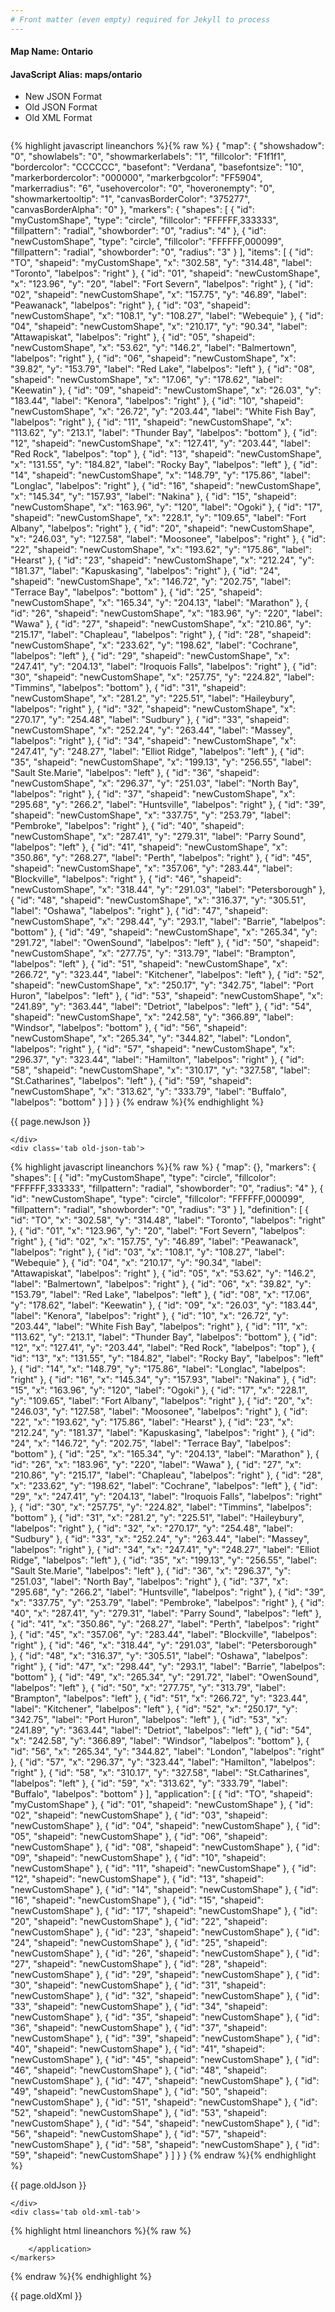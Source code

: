 ```yaml
---
# Front matter (even empty) required for Jekyll to process
---
```


#### Map Name: Ontario

#### JavaScript Alias: maps/ontario


<ul class='code-tabs'>
    <li class='active'>
        <a data-toggle='new-json'>New JSON Format</a>
    </li>
    <li>
        <a data-toggle='old-json'>Old JSON Format</a>
    </li>
    <li>
        <a data-toggle='old-xml'>Old XML Format</a>
    </li>
</ul>
<div class='tab-content'>
    <pre class='plain-code'></pre>
    <div class='tab new-json-tab active'>
{% highlight javascript lineanchors %}{% raw %}
{
    "map": {
        "showshadow": "0",
        "showlabels": "0",
        "showmarkerlabels": "1",
        "fillcolor": "F1f1f1",
        "bordercolor": "CCCCCC",
        "basefont": "Verdana",
        "basefontsize": "10",
        "markerbordercolor": "000000",
        "markerbgcolor": "FF5904",
        "markerradius": "6",
        "usehovercolor": "0",
        "hoveronempty": "0",
        "showmarkertooltip": "1",
        "canvasBorderColor": "375277",
        "canvasBorderAlpha": "0"
    },
    "markers": {
        "shapes": [
            {
                "id": "myCustomShape",
                "type": "circle",
                "fillcolor": "FFFFFF,333333",
                "fillpattern": "radial",
                "showborder": "0",
                "radius": "4"
            },
            {
                "id": "newCustomShape",
                "type": "circle",
                "fillcolor": "FFFFFF,000099",
                "fillpattern": "radial",
                "showborder": "0",
                "radius": "3"
            }
        ],
        "items": [
            {
                "id": "TO",
                "shapeid": "myCustomShape",
                "x": "302.58",
                "y": "314.48",
                "label": "Toronto",
                "labelpos": "right"
            },
            {
                "id": "01",
                "shapeid": "newCustomShape",
                "x": "123.96",
                "y": "20",
                "label": "Fort Severn",
                "labelpos": "right"
            },
            {
                "id": "02",
                "shapeid": "newCustomShape",
                "x": "157.75",
                "y": "46.89",
                "label": "Peawanack",
                "labelpos": "right"
            },
            {
                "id": "03",
                "shapeid": "newCustomShape",
                "x": "108.1",
                "y": "108.27",
                "label": "Webequie"
            },
            {
                "id": "04",
                "shapeid": "newCustomShape",
                "x": "210.17",
                "y": "90.34",
                "label": "Attawapiskat",
                "labelpos": "right"
            },
            {
                "id": "05",
                "shapeid": "newCustomShape",
                "x": "53.62",
                "y": "146.2",
                "label": "Balmertown",
                "labelpos": "right"
            },
            {
                "id": "06",
                "shapeid": "newCustomShape",
                "x": "39.82",
                "y": "153.79",
                "label": "Red Lake",
                "labelpos": "left"
            },
            {
                "id": "08",
                "shapeid": "newCustomShape",
                "x": "17.06",
                "y": "178.62",
                "label": "Keewatin"
            },
            {
                "id": "09",
                "shapeid": "newCustomShape",
                "x": "26.03",
                "y": "183.44",
                "label": "Kenora",
                "labelpos": "right"
            },
            {
                "id": "10",
                "shapeid": "newCustomShape",
                "x": "26.72",
                "y": "203.44",
                "label": "White Fish Bay",
                "labelpos": "right"
            },
            {
                "id": "11",
                "shapeid": "newCustomShape",
                "x": "113.62",
                "y": "213.1",
                "label": "Thunder Bay",
                "labelpos": "bottom"
            },
            {
                "id": "12",
                "shapeid": "newCustomShape",
                "x": "127.41",
                "y": "203.44",
                "label": "Red Rock",
                "labelpos": "top"
            },
            {
                "id": "13",
                "shapeid": "newCustomShape",
                "x": "131.55",
                "y": "184.82",
                "label": "Rocky Bay",
                "labelpos": "left"
            },
            {
                "id": "14",
                "shapeid": "newCustomShape",
                "x": "148.79",
                "y": "175.86",
                "label": "Longlac",
                "labelpos": "right"
            },
            {
                "id": "16",
                "shapeid": "newCustomShape",
                "x": "145.34",
                "y": "157.93",
                "label": "Nakina"
            },
            {
                "id": "15",
                "shapeid": "newCustomShape",
                "x": "163.96",
                "y": "120",
                "label": "Ogoki"
            },
            {
                "id": "17",
                "shapeid": "newCustomShape",
                "x": "228.1",
                "y": "109.65",
                "label": "Fort Albany",
                "labelpos": "right"
            },
            {
                "id": "20",
                "shapeid": "newCustomShape",
                "x": "246.03",
                "y": "127.58",
                "label": "Moosonee",
                "labelpos": "right"
            },
            {
                "id": "22",
                "shapeid": "newCustomShape",
                "x": "193.62",
                "y": "175.86",
                "label": "Hearst"
            },
            {
                "id": "23",
                "shapeid": "newCustomShape",
                "x": "212.24",
                "y": "181.37",
                "label": "Kapuskasing",
                "labelpos": "right"
            },
            {
                "id": "24",
                "shapeid": "newCustomShape",
                "x": "146.72",
                "y": "202.75",
                "label": "Terrace Bay",
                "labelpos": "bottom"
            },
            {
                "id": "25",
                "shapeid": "newCustomShape",
                "x": "165.34",
                "y": "204.13",
                "label": "Marathon"
            },
            {
                "id": "26",
                "shapeid": "newCustomShape",
                "x": "183.96",
                "y": "220",
                "label": "Wawa"
            },
            {
                "id": "27",
                "shapeid": "newCustomShape",
                "x": "210.86",
                "y": "215.17",
                "label": "Chapleau",
                "labelpos": "right"
            },
            {
                "id": "28",
                "shapeid": "newCustomShape",
                "x": "233.62",
                "y": "198.62",
                "label": "Cochrane",
                "labelpos": "left"
            },
            {
                "id": "29",
                "shapeid": "newCustomShape",
                "x": "247.41",
                "y": "204.13",
                "label": "Iroquois Falls",
                "labelpos": "right"
            },
            {
                "id": "30",
                "shapeid": "newCustomShape",
                "x": "257.75",
                "y": "224.82",
                "label": "Timmins",
                "labelpos": "bottom"
            },
            {
                "id": "31",
                "shapeid": "newCustomShape",
                "x": "281.2",
                "y": "225.51",
                "label": "Haileybury",
                "labelpos": "right"
            },
            {
                "id": "32",
                "shapeid": "newCustomShape",
                "x": "270.17",
                "y": "254.48",
                "label": "Sudbury"
            },
            {
                "id": "33",
                "shapeid": "newCustomShape",
                "x": "252.24",
                "y": "263.44",
                "label": "Massey",
                "labelpos": "right"
            },
            {
                "id": "34",
                "shapeid": "newCustomShape",
                "x": "247.41",
                "y": "248.27",
                "label": "Elliot Ridge",
                "labelpos": "left"
            },
            {
                "id": "35",
                "shapeid": "newCustomShape",
                "x": "199.13",
                "y": "256.55",
                "label": "Sault Ste.Marie",
                "labelpos": "left"
            },
            {
                "id": "36",
                "shapeid": "newCustomShape",
                "x": "296.37",
                "y": "251.03",
                "label": "North Bay",
                "labelpos": "right"
            },
            {
                "id": "37",
                "shapeid": "newCustomShape",
                "x": "295.68",
                "y": "266.2",
                "label": "Huntsville",
                "labelpos": "right"
            },
            {
                "id": "39",
                "shapeid": "newCustomShape",
                "x": "337.75",
                "y": "253.79",
                "label": "Pembroke",
                "labelpos": "right"
            },
            {
                "id": "40",
                "shapeid": "newCustomShape",
                "x": "287.41",
                "y": "279.31",
                "label": "Parry Sound",
                "labelpos": "left"
            },
            {
                "id": "41",
                "shapeid": "newCustomShape",
                "x": "350.86",
                "y": "268.27",
                "label": "Perth",
                "labelpos": "right"
            },
            {
                "id": "45",
                "shapeid": "newCustomShape",
                "x": "357.06",
                "y": "283.44",
                "label": "Blockville",
                "labelpos": "right"
            },
            {
                "id": "46",
                "shapeid": "newCustomShape",
                "x": "318.44",
                "y": "291.03",
                "label": "Petersborough"
            },
            {
                "id": "48",
                "shapeid": "newCustomShape",
                "x": "316.37",
                "y": "305.51",
                "label": "Oshawa",
                "labelpos": "right"
            },
            {
                "id": "47",
                "shapeid": "newCustomShape",
                "x": "298.44",
                "y": "293.1",
                "label": "Barrie",
                "labelpos": "bottom"
            },
            {
                "id": "49",
                "shapeid": "newCustomShape",
                "x": "265.34",
                "y": "291.72",
                "label": "OwenSound",
                "labelpos": "left"
            },
            {
                "id": "50",
                "shapeid": "newCustomShape",
                "x": "277.75",
                "y": "313.79",
                "label": "Brampton",
                "labelpos": "left"
            },
            {
                "id": "51",
                "shapeid": "newCustomShape",
                "x": "266.72",
                "y": "323.44",
                "label": "Kitchener",
                "labelpos": "left"
            },
            {
                "id": "52",
                "shapeid": "newCustomShape",
                "x": "250.17",
                "y": "342.75",
                "label": "Port Huron",
                "labelpos": "left"
            },
            {
                "id": "53",
                "shapeid": "newCustomShape",
                "x": "241.89",
                "y": "363.44",
                "label": "Detriot",
                "labelpos": "left"
            },
            {
                "id": "54",
                "shapeid": "newCustomShape",
                "x": "242.58",
                "y": "366.89",
                "label": "Windsor",
                "labelpos": "bottom"
            },
            {
                "id": "56",
                "shapeid": "newCustomShape",
                "x": "265.34",
                "y": "344.82",
                "label": "London",
                "labelpos": "right"
            },
            {
                "id": "57",
                "shapeid": "newCustomShape",
                "x": "296.37",
                "y": "323.44",
                "label": "Hamilton",
                "labelpos": "right"
            },
            {
                "id": "58",
                "shapeid": "newCustomShape",
                "x": "310.17",
                "y": "327.58",
                "label": "St.Catharines",
                "labelpos": "left"
            },
            {
                "id": "59",
                "shapeid": "newCustomShape",
                "x": "313.62",
                "y": "333.79",
                "label": "Buffalo",
                "labelpos": "bottom"
            }
        ]
    }
}
{% endraw %}{% endhighlight %}


<p class='text-success'>{{ page.newJson }}</p>

    </div>
    <div class='tab old-json-tab'>
{% highlight javascript lineanchors %}{% raw %}
{
    "map": {},
    "markers": {
        "shapes": [
            {
                "id": "myCustomShape",
                "type": "circle",
                "fillcolor": "FFFFFF,333333",
                "fillpattern": "radial",
                "showborder": "0",
                "radius": "4"
            },
            {
                "id": "newCustomShape",
                "type": "circle",
                "fillcolor": "FFFFFF,000099",
                "fillpattern": "radial",
                "showborder": "0",
                "radius": "3"
            }
        ],
        "definition": [
            {
                "id": "TO",
                "x": "302.58",
                "y": "314.48",
                "label": "Toronto",
                "labelpos": "right"
            },
            {
                "id": "01",
                "x": "123.96",
                "y": "20",
                "label": "Fort Severn",
                "labelpos": "right"
            },
            {
                "id": "02",
                "x": "157.75",
                "y": "46.89",
                "label": "Peawanack",
                "labelpos": "right"
            },
            {
                "id": "03",
                "x": "108.1",
                "y": "108.27",
                "label": "Webequie"
            },
            {
                "id": "04",
                "x": "210.17",
                "y": "90.34",
                "label": "Attawapiskat",
                "labelpos": "right"
            },
            {
                "id": "05",
                "x": "53.62",
                "y": "146.2",
                "label": "Balmertown",
                "labelpos": "right"
            },
            {
                "id": "06",
                "x": "39.82",
                "y": "153.79",
                "label": "Red Lake",
                "labelpos": "left"
            },
            {
                "id": "08",
                "x": "17.06",
                "y": "178.62",
                "label": "Keewatin"
            },
            {
                "id": "09",
                "x": "26.03",
                "y": "183.44",
                "label": "Kenora",
                "labelpos": "right"
            },
            {
                "id": "10",
                "x": "26.72",
                "y": "203.44",
                "label": "White Fish Bay",
                "labelpos": "right"
            },
            {
                "id": "11",
                "x": "113.62",
                "y": "213.1",
                "label": "Thunder Bay",
                "labelpos": "bottom"
            },
            {
                "id": "12",
                "x": "127.41",
                "y": "203.44",
                "label": "Red Rock",
                "labelpos": "top"
            },
            {
                "id": "13",
                "x": "131.55",
                "y": "184.82",
                "label": "Rocky Bay",
                "labelpos": "left"
            },
            {
                "id": "14",
                "x": "148.79",
                "y": "175.86",
                "label": "Longlac",
                "labelpos": "right"
            },
            {
                "id": "16",
                "x": "145.34",
                "y": "157.93",
                "label": "Nakina"
            },
            {
                "id": "15",
                "x": "163.96",
                "y": "120",
                "label": "Ogoki"
            },
            {
                "id": "17",
                "x": "228.1",
                "y": "109.65",
                "label": "Fort Albany",
                "labelpos": "right"
            },
            {
                "id": "20",
                "x": "246.03",
                "y": "127.58",
                "label": "Moosonee",
                "labelpos": "right"
            },
            {
                "id": "22",
                "x": "193.62",
                "y": "175.86",
                "label": "Hearst"
            },
            {
                "id": "23",
                "x": "212.24",
                "y": "181.37",
                "label": "Kapuskasing",
                "labelpos": "right"
            },
            {
                "id": "24",
                "x": "146.72",
                "y": "202.75",
                "label": "Terrace Bay",
                "labelpos": "bottom"
            },
            {
                "id": "25",
                "x": "165.34",
                "y": "204.13",
                "label": "Marathon"
            },
            {
                "id": "26",
                "x": "183.96",
                "y": "220",
                "label": "Wawa"
            },
            {
                "id": "27",
                "x": "210.86",
                "y": "215.17",
                "label": "Chapleau",
                "labelpos": "right"
            },
            {
                "id": "28",
                "x": "233.62",
                "y": "198.62",
                "label": "Cochrane",
                "labelpos": "left"
            },
            {
                "id": "29",
                "x": "247.41",
                "y": "204.13",
                "label": "Iroquois Falls",
                "labelpos": "right"
            },
            {
                "id": "30",
                "x": "257.75",
                "y": "224.82",
                "label": "Timmins",
                "labelpos": "bottom"
            },
            {
                "id": "31",
                "x": "281.2",
                "y": "225.51",
                "label": "Haileybury",
                "labelpos": "right"
            },
            {
                "id": "32",
                "x": "270.17",
                "y": "254.48",
                "label": "Sudbury"
            },
            {
                "id": "33",
                "x": "252.24",
                "y": "263.44",
                "label": "Massey",
                "labelpos": "right"
            },
            {
                "id": "34",
                "x": "247.41",
                "y": "248.27",
                "label": "Elliot Ridge",
                "labelpos": "left"
            },
            {
                "id": "35",
                "x": "199.13",
                "y": "256.55",
                "label": "Sault Ste.Marie",
                "labelpos": "left"
            },
            {
                "id": "36",
                "x": "296.37",
                "y": "251.03",
                "label": "North Bay",
                "labelpos": "right"
            },
            {
                "id": "37",
                "x": "295.68",
                "y": "266.2",
                "label": "Huntsville",
                "labelpos": "right"
            },
            {
                "id": "39",
                "x": "337.75",
                "y": "253.79",
                "label": "Pembroke",
                "labelpos": "right"
            },
            {
                "id": "40",
                "x": "287.41",
                "y": "279.31",
                "label": "Parry Sound",
                "labelpos": "left"
            },
            {
                "id": "41",
                "x": "350.86",
                "y": "268.27",
                "label": "Perth",
                "labelpos": "right"
            },
            {
                "id": "45",
                "x": "357.06",
                "y": "283.44",
                "label": "Blockville",
                "labelpos": "right"
            },
            {
                "id": "46",
                "x": "318.44",
                "y": "291.03",
                "label": "Petersborough"
            },
            {
                "id": "48",
                "x": "316.37",
                "y": "305.51",
                "label": "Oshawa",
                "labelpos": "right"
            },
            {
                "id": "47",
                "x": "298.44",
                "y": "293.1",
                "label": "Barrie",
                "labelpos": "bottom"
            },
            {
                "id": "49",
                "x": "265.34",
                "y": "291.72",
                "label": "OwenSound",
                "labelpos": "left"
            },
            {
                "id": "50",
                "x": "277.75",
                "y": "313.79",
                "label": "Brampton",
                "labelpos": "left"
            },
            {
                "id": "51",
                "x": "266.72",
                "y": "323.44",
                "label": "Kitchener",
                "labelpos": "left"
            },
            {
                "id": "52",
                "x": "250.17",
                "y": "342.75",
                "label": "Port Huron",
                "labelpos": "left"
            },
            {
                "id": "53",
                "x": "241.89",
                "y": "363.44",
                "label": "Detriot",
                "labelpos": "left"
            },
            {
                "id": "54",
                "x": "242.58",
                "y": "366.89",
                "label": "Windsor",
                "labelpos": "bottom"
            },
            {
                "id": "56",
                "x": "265.34",
                "y": "344.82",
                "label": "London",
                "labelpos": "right"
            },
            {
                "id": "57",
                "x": "296.37",
                "y": "323.44",
                "label": "Hamilton",
                "labelpos": "right"
            },
            {
                "id": "58",
                "x": "310.17",
                "y": "327.58",
                "label": "St.Catharines",
                "labelpos": "left"
            },
            {
                "id": "59",
                "x": "313.62",
                "y": "333.79",
                "label": "Buffalo",
                "labelpos": "bottom"
            }
        ],
        "application": [
            {
                "id": "TO",
                "shapeid": "myCustomShape"
            },
            {
                "id": "01",
                "shapeid": "newCustomShape"
            },
            {
                "id": "02",
                "shapeid": "newCustomShape"
            },
            {
                "id": "03",
                "shapeid": "newCustomShape"
            },
            {
                "id": "04",
                "shapeid": "newCustomShape"
            },
            {
                "id": "05",
                "shapeid": "newCustomShape"
            },
            {
                "id": "06",
                "shapeid": "newCustomShape"
            },
            {
                "id": "08",
                "shapeid": "newCustomShape"
            },
            {
                "id": "09",
                "shapeid": "newCustomShape"
            },
            {
                "id": "10",
                "shapeid": "newCustomShape"
            },
            {
                "id": "11",
                "shapeid": "newCustomShape"
            },
            {
                "id": "12",
                "shapeid": "newCustomShape"
            },
            {
                "id": "13",
                "shapeid": "newCustomShape"
            },
            {
                "id": "14",
                "shapeid": "newCustomShape"
            },
            {
                "id": "16",
                "shapeid": "newCustomShape"
            },
            {
                "id": "15",
                "shapeid": "newCustomShape"
            },
            {
                "id": "17",
                "shapeid": "newCustomShape"
            },
            {
                "id": "20",
                "shapeid": "newCustomShape"
            },
            {
                "id": "22",
                "shapeid": "newCustomShape"
            },
            {
                "id": "23",
                "shapeid": "newCustomShape"
            },
            {
                "id": "24",
                "shapeid": "newCustomShape"
            },
            {
                "id": "25",
                "shapeid": "newCustomShape"
            },
            {
                "id": "26",
                "shapeid": "newCustomShape"
            },
            {
                "id": "27",
                "shapeid": "newCustomShape"
            },
            {
                "id": "28",
                "shapeid": "newCustomShape"
            },
            {
                "id": "29",
                "shapeid": "newCustomShape"
            },
            {
                "id": "30",
                "shapeid": "newCustomShape"
            },
            {
                "id": "31",
                "shapeid": "newCustomShape"
            },
            {
                "id": "32",
                "shapeid": "newCustomShape"
            },
            {
                "id": "33",
                "shapeid": "newCustomShape"
            },
            {
                "id": "34",
                "shapeid": "newCustomShape"
            },
            {
                "id": "35",
                "shapeid": "newCustomShape"
            },
            {
                "id": "36",
                "shapeid": "newCustomShape"
            },
            {
                "id": "37",
                "shapeid": "newCustomShape"
            },
            {
                "id": "39",
                "shapeid": "newCustomShape"
            },
            {
                "id": "40",
                "shapeid": "newCustomShape"
            },
            {
                "id": "41",
                "shapeid": "newCustomShape"
            },
            {
                "id": "45",
                "shapeid": "newCustomShape"
            },
            {
                "id": "46",
                "shapeid": "newCustomShape"
            },
            {
                "id": "48",
                "shapeid": "newCustomShape"
            },
            {
                "id": "47",
                "shapeid": "newCustomShape"
            },
            {
                "id": "49",
                "shapeid": "newCustomShape"
            },
            {
                "id": "50",
                "shapeid": "newCustomShape"
            },
            {
                "id": "51",
                "shapeid": "newCustomShape"
            },
            {
                "id": "52",
                "shapeid": "newCustomShape"
            },
            {
                "id": "53",
                "shapeid": "newCustomShape"
            },
            {
                "id": "54",
                "shapeid": "newCustomShape"
            },
            {
                "id": "56",
                "shapeid": "newCustomShape"
            },
            {
                "id": "57",
                "shapeid": "newCustomShape"
            },
            {
                "id": "58",
                "shapeid": "newCustomShape"
            },
            {
                "id": "59",
                "shapeid": "newCustomShape"
            }
        ]
    }
}
{% endraw %}{% endhighlight %}


<p class='text-success'>{{ page.oldJson }}</p>

    </div>
    <div class='tab old-xml-tab'>
{% highlight html lineanchors %}{% raw %}
<map>
	<markers>
	   <shapes>
	       <shape id='myCustomShape' type='circle' fillColor='FFFFFF,333333' fillPattern='radial' showBorder='0' radius='4'/>
		   <shape id='newCustomShape' type='circle' fillColor='FFFFFF,000099' fillPattern='radial' showBorder='0' radius='3'/>
		</shapes>
		<definition>
			<marker id='TO' x='302.58' y='314.48' label='Toronto' labelPos='right'  />
			<marker id='01' x='123.96' y='20' label='Fort Severn' labelPos='right'  />
			<marker id='02' x='157.75' y='46.89' label='Peawanack' labelPos='right'  />
			<marker id='03' x='108.1' y='108.27' label='Webequie'  />
			<marker id='04' x='210.17' y='90.34' label='Attawapiskat' labelPos='right'  />
			<marker id='05' x='53.62' y='146.2' label='Balmertown' labelPos='right'  />
			<marker id='06' x='39.82' y='153.79' label='Red Lake' labelPos='left'  />
			<marker id='08' x='17.06' y='178.62' label='Keewatin'  />
			<marker id='09' x='26.03' y='183.44' label='Kenora' labelPos='right'  />
			<marker id='10' x='26.72' y='203.44' label='White Fish Bay' labelPos='right'  />
			<marker id='11' x='113.62' y='213.1' label='Thunder Bay' labelPos='bottom'  />
			<marker id='12' x='127.41' y='203.44' label='Red Rock' labelPos='top'  />
			<marker id='13' x='131.55' y='184.82' label='Rocky Bay' labelPos='left'  />
			<marker id='14' x='148.79' y='175.86' label='Longlac' labelPos='right'  />
			<marker id='16' x='145.34' y='157.93' label='Nakina'  />
			<marker id='15' x='163.96' y='120' label='Ogoki'  />
			<marker id='17' x='228.1' y='109.65' label='Fort Albany' labelPos='right'  />
			<marker id='20' x='246.03' y='127.58' label='Moosonee' labelPos='right'  />
			<marker id='22' x='193.62' y='175.86' label='Hearst'  />
			<marker id='23' x='212.24' y='181.37' label='Kapuskasing' labelPos='right'  />
			<marker id='24' x='146.72' y='202.75' label='Terrace Bay' labelPos='bottom'  />
			<marker id='25' x='165.34' y='204.13' label='Marathon'  />
			<marker id='26' x='183.96' y='220' label='Wawa'  />
			<marker id='27' x='210.86' y='215.17' label='Chapleau' labelPos='right'  />
			<marker id='28' x='233.62' y='198.62' label='Cochrane' labelPos='left'  />
			<marker id='29' x='247.41' y='204.13' label='Iroquois Falls' labelPos='right'  />
			<marker id='30' x='257.75' y='224.82' label='Timmins' labelPos='bottom'  />
			<marker id='31' x='281.2' y='225.51' label='Haileybury' labelPos='right'  />
			<marker id='32' x='270.17' y='254.48' label='Sudbury'  />
			<marker id='33' x='252.24' y='263.44' label='Massey' labelPos='right'  />
			<marker id='34' x='247.41' y='248.27' label='Elliot Ridge' labelPos='left'  />
			<marker id='35' x='199.13' y='256.55' label='Sault Ste.Marie' labelPos='left'  />
			<marker id='36' x='296.37' y='251.03' label='North Bay' labelPos='right'  />
			<marker id='37' x='295.68' y='266.2' label='Huntsville' labelPos='right'  />
			<marker id='39' x='337.75' y='253.79' label='Pembroke' labelPos='right'  />
			<marker id='40' x='287.41' y='279.31' label='Parry Sound' labelPos='left'  />
			<marker id='41' x='350.86' y='268.27' label='Perth' labelPos='right'  />
			<marker id='45' x='357.06' y='283.44' label='Blockville' labelPos='right'  />
			<marker id='46' x='318.44' y='291.03' label='Petersborough'  />
			<marker id='48' x='316.37' y='305.51' label='Oshawa' labelPos='right'  />
			<marker id='47' x='298.44' y='293.1' label='Barrie' labelPos='bottom'  />
			<marker id='49' x='265.34' y='291.72' label='OwenSound' labelPos='left'  />
			<marker id='50' x='277.75' y='313.79' label='Brampton' labelPos='left'  />
			<marker id='51' x='266.72' y='323.44' label='Kitchener' labelPos='left'  />
			<marker id='52' x='250.17' y='342.75' label='Port Huron' labelPos='left'  />
			<marker id='53' x='241.89' y='363.44' label='Detriot' labelPos='left'  />
			<marker id='54' x='242.58' y='366.89' label='Windsor' labelPos='bottom'  />
			<marker id='56' x='265.34' y='344.82' label='London' labelPos='right'  />
			<marker id='57' x='296.37' y='323.44' label='Hamilton' labelPos='right'  />
			<marker id='58' x='310.17' y='327.58' label='St.Catharines' labelPos='left'  />
			<marker id='59' x='313.62' y='333.79' label='Buffalo' labelPos='bottom'  />
		</definition>
		<application>
			<marker id='TO' shapeId='myCustomShape'  />
			<marker id='01' shapeId='newCustomShape'  />
			<marker id='02' shapeId='newCustomShape'  />
			<marker id='03' shapeId='newCustomShape'  />
			<marker id='04' shapeId='newCustomShape'  />
			<marker id='05' shapeId='newCustomShape'  />
			<marker id='06' shapeId='newCustomShape'  />
			<marker id='08' shapeId='newCustomShape'  />
			<marker id='09' shapeId='newCustomShape'  />
			<marker id='10' shapeId='newCustomShape'  />
			<marker id='11' shapeId='newCustomShape'  />
			<marker id='12' shapeId='newCustomShape'  />
			<marker id='13' shapeId='newCustomShape'  />
			<marker id='14' shapeId='newCustomShape'  />
			<marker id='16' shapeId='newCustomShape'  />
			<marker id='15' shapeId='newCustomShape'  />
			<marker id='17' shapeId='newCustomShape'  />
			<marker id='20' shapeId='newCustomShape'  />
			<marker id='22' shapeId='newCustomShape'  />
			<marker id='23' shapeId='newCustomShape'  />
			<marker id='24' shapeId='newCustomShape'  />
			<marker id='25' shapeId='newCustomShape'  />
			<marker id='26' shapeId='newCustomShape'  />
			<marker id='27' shapeId='newCustomShape'  />
			<marker id='28' shapeId='newCustomShape'  />
			<marker id='29' shapeId='newCustomShape'  />
			<marker id='30' shapeId='newCustomShape'  />
			<marker id='31' shapeId='newCustomShape'  />
			<marker id='32' shapeId='newCustomShape'  />
			<marker id='33' shapeId='newCustomShape'  />
			<marker id='34' shapeId='newCustomShape'  />
			<marker id='35' shapeId='newCustomShape'  />
			<marker id='36' shapeId='newCustomShape'  />
			<marker id='37' shapeId='newCustomShape'  />
			<marker id='39' shapeId='newCustomShape'  />
			<marker id='40' shapeId='newCustomShape'  />
			<marker id='41' shapeId='newCustomShape'  />
			<marker id='45' shapeId='newCustomShape'  />
			<marker id='46' shapeId='newCustomShape'  />
			<marker id='48' shapeId='newCustomShape'  />
			<marker id='47' shapeId='newCustomShape'  />
			<marker id='49' shapeId='newCustomShape'  />
			<marker id='50' shapeId='newCustomShape'  />
			<marker id='51' shapeId='newCustomShape'  />
			<marker id='52' shapeId='newCustomShape'  />
			<marker id='53' shapeId='newCustomShape'  />
			<marker id='54' shapeId='newCustomShape'  />
			<marker id='56' shapeId='newCustomShape'  />
			<marker id='57' shapeId='newCustomShape'  />
			<marker id='58' shapeId='newCustomShape'  />
			<marker id='59' shapeId='newCustomShape'  />

		</application>
	</markers>
</map>
{% endraw %}{% endhighlight %}

<p class='text-success'>{{ page.oldXml }}</p>

</div>
</div>
